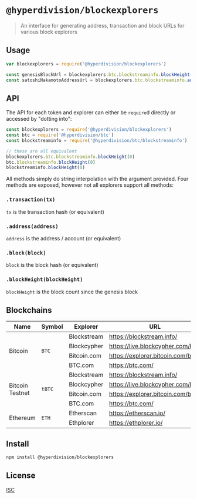 # `@hyperdivision/blockexplorers`

> An interface for generating address, transaction and block URLs for various block explorers

## Usage

```js
var blockexplorers = require('@hyperdivision/blockexplorers')

const genesisBlockUrl = blockexplorers.btc.blockstreaminfo.blockHeight(0)
const satoshiNakamotoAddressUrl = blockexplorers.btc.blockstreaminfo.address('1A1zP1eP5QGefi2DMPTfTL5SLmv7DivfNa')s
```

## API

The API for each token and explorer can either be `require`d directly or
accessed by "dotting into":

```js
const blockexplorers = require('@hyperdivision/blockexplorers')
const btc = require('@hyperdivision/btc')
const blockstreaminfo = require('@hyperdivision/btc/blockstreaminfo')

// these are all equivalent
blockexplorers.btc.blockstreaminfo.blockHeight(0)
btc.blockstreaminfo.blockHeight(0)
blockstreaminfo.blockHeight(0)
```

All methods simply do string interpolation with the argument provided.
Four methods are exposed, however not all explorers support all methods:

### `.transaction(tx)`

`tx` is the transaction hash (or equivalent)

### `.address(address)`

`address` is the address / account (or equivalent)

### `.block(block)`

`block` is the block hash (or equivalent)

### `.blockHeight(blockHeight)`

`blockHeight` is the block count since the genesis block

## Blockchains

<table>
  <thead>
    <th>Name</th>
    <th>Symbol</th>
    <th>Explorer</th>
    <th>URL</th>
    <th>`.transaction()`</th>
    <th>`.address()`</th>
    <th>`.block()`</th>
    <th>`.blockHeight()`</th>
  </thead>
  <tbody>
<!-- BTC -->
    <tr>
      <td rowspan=4>Bitcoin</td>
      <td rowspan=4><code>BTC</code></td>
      <td>Blockstream</td>
      <td><a href="https://blockstream.info/">https://blockstream.info/</a></td>
      <td>Yes</td>
      <td>Yes</td>
      <td>Yes</td>
      <td>Yes</td>
    </tr>
    <tr>
      <td>Blockcypher</td>
      <td><a href="https://live.blockcypher.com/btc/">https://live.blockcypher.com/btc/</a></td>
      <td>Yes</td>
      <td>Yes</td>
      <td>Yes</td>
      <td>Yes</td>
    </tr>
    <tr>
      <td>Bitcoin.com</td>
      <td><a href="https://explorer.bitcoin.com/btc">https://explorer.bitcoin.com/btc</a></td>
      <td>Yes</td>
      <td>Yes</td>
      <td>Yes</td>
      <td>Yes</td>
    </tr>
    <tr>
      <td>BTC.com</td>
      <td><a href="https://btc.com/">https://btc.com/</a></td>
      <td>Yes</td>
      <td>Yes</td>
      <td>Yes</td>
      <td>Yes</td>
    </tr>
<!-- tBTC -->    
    <tr>
      <td rowspan=4>Bitcoin Testnet</td>
      <td rowspan=4><code>tBTC</code></td>
      <td>Blockstream</td>
      <td><a href="https://blockstream.info/">https://blockstream.info/</a></td>
      <td>Yes</td>
      <td>Yes</td>
      <td>Yes</td>
      <td>Yes</td>
    </tr>
    <tr>
      <td>Blockcypher</td>
      <td><a href="https://live.blockcypher.com/btc/">https://live.blockcypher.com/btc/</a></td>
      <td>Yes</td>
      <td>Yes</td>
      <td>Yes</td>
      <td>Yes</td>
    </tr>
    <tr>
      <td>Bitcoin.com</td>
      <td><a href="https://explorer.bitcoin.com/btc">https://explorer.bitcoin.com/btc</a></td>
      <td>Yes</td>
      <td>Yes</td>
      <td>Yes</td>
      <td>Yes</td>
    </tr>
    <tr>
      <td>BTC.com</td>
      <td><a href="https://btc.com/">https://btc.com/</a></td>
      <td>Yes</td>
      <td>Yes</td>
      <td>Yes</td>
      <td>Yes</td>
    </tr>
<!-- ETH -->
    <tr>
      <td rowspan=4>Ethereum</td>
      <td rowspan=4><code>ETH</code></td>
      <td>Etherscan</td>
      <td><a href="https://etherscan.io/">https://etherscan.io/</a></td>
      <td>Yes</td>
      <td>Yes</td>
      <td>Yes</td>
      <td>Yes</td>
    </tr>
    <tr>
      <td>Ethplorer</td>
      <td><a href="https://ethplorer.io/">https://ethplorer.io/</a></td>
      <td>Yes</td>
      <td>Yes</td>
      <td>No</td>
      <td>No</td>
    </tr>
  </tbody>
</table>

## Install

```sh
npm install @hyperdivision/blockexplorers
```

## License

[ISC](LICENSE)
